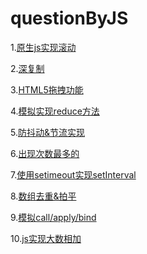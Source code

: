 # questionByJS

1.[原生js实现滚动](https://github.com/heheyuanqing/questionByJS/blob/master/scroll.html)

2.[深复制](https://github.com/heheyuanqing/questionByJS/blob/master/copy.js)

3.[HTML5拖拽功能](https://github.com/heheyuanqing/questionByJS/blob/master/drop.html)

4.[模拟实现reduce方法](https://github.com/heheyuanqing/questionByJS/blob/master/reduce.js)

5.[防抖动&节流实现](https://github.com/heheyuanqing/questionByJS/blob/master/debounce.js)

6.[出现次数最多的](https://github.com/heheyuanqing/questionByJS/blob/master/maxCountNum.js)

7.[使用setimeout实现setInterval](https://github.com/heheyuanqing/questionByJS/blob/master/setInterval.js)

8.[数组去重&拍平](https://github.com/heheyuanqing/questionByJS/blob/master/removal.js)

9.[模拟call/apply/bind]()

10.[js实现大数相加]()